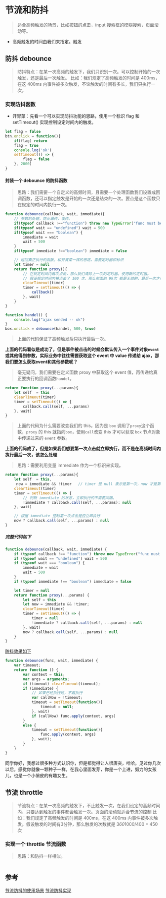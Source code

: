 # 节流和防抖
> 适合高频触发的场景，比如按钮的点击，input 搜索框的模糊搜索，页面滚动等。
* 高频触发的时间由我们来指定。触发

## 防抖 debounce
> 防抖特点：在某一次高频的触发下，我们只识别一次。可以控制开始的一次触发，还是最后一次触发。
比如：我们规定了高频触发的时间是 400ms，在这 400ms 内事件被多次触发，不论触发的时间有多长，我们只执行一次。
### 实现防抖函数
* 开胃菜：先看一个可以实现防抖功能的思路，使用一个标识 flag 和 setTimeout() 实现控制设定时间内的触发。
``` js
let flag = false
btn.onclick = function(){
    if(flag) return
    flag = true
    console.log('ok')
    setTimeout(() => {
        flag = false
    }, 2000)
}
```
#### 封装一个 debounce 的防抖函数
> 思路：我们需要一个自定义的高频时间，且需要一个处理函数我们设置成回调函数，还可以指定触发是开始的一次还是结束的一次。要点是这个函数只在规定的时间内执行一次。
``` js
function debounce(callback, wait, immediate){
    // 参数的处理，防止漏传，误传。
    if(typeof callback !=="function") throw new TypeError("func must be an function")
    if(typeof wait == "undefined") wait = 500
    if(typeof wait === "boolean") {
        immediate = wait
        wait = 500
    }
    if(typeof immediate !=="boolean") immediate = false

    // 返回真正执行的函数。和开胃菜一样的思路，需要定时器和标识
    let timer = null
    return function proxy(){
        // 在规定时间内再次点击，那么我们清除上一次的定时器，使用新的定时器。
        // 假设规定时间内被点击了 100 次，那么前面的 99次 都是无效的，最后一次才有效果。
        clearTimeout(timer)
        timer = setTimeout(() => {
            callback()
        }, wait)
    }
}

function handel() {
    console.log("ajax sended -- ok")
}
box.onclick = debounce(handel, 500, true)
```
> 上面的代码保证了高频触发后只执行最后一次。

**上面的代码看似是成功了，但是事件被点击的时候会默认传入一个事件对象`event`或其他得到参数，实际业务中往往需要获取这个 event 中 value 传递给 ajax，那我们要怎么获取event和其他参数呢？**
> 毫无疑问，我们需要在定义函数 proxy 中获取这个 event 值，再传递给真正要执行的回调函数`handel`。
``` js
return function proxy(...params){
    let self  = this
    clearTimeout(timer)
    timer = setTimeout(() => {
        callback.call(self, ...params)
    }, wait)
}
```
> 上面的代码为什么需要改变我们的 this，因为是 `box` 调用了`proxy`这个函数，`proxy` 的 this 就指向`box`，使用`call`改变 this 才可以获取 `box` 节点对象中传递过来的 `event` 参数。

**上面的代码成了，但是如果我们想要第一次点击就立即执行，而不是在高频时间内执行最后一次，该怎么处理**
> 思路：需要利用变量 immediate 作为一个标识来实现。
``` js
return function proxy(...params){
    let self  = this,
     now = immediate && !timer   // timer 是 null 表示是第一次，now 才是第一次
    clearTimeout(timer)
    timer = setTimeout(() => {
        // 判断 immediate 的状态，立即执行的不需要间隔。
        !immediate ? callback.call(self, ...params): null
    }, wait)

    // 根据 immediate 控制第一次点击是否立即执行
    now ? callback.call(self, ...params) : null
}
```
##### 完整代码如下
``` js
function debounce(callback, wait, immediate) {
    if (typeof callback !== "function") throw new TypeError("func must be an function")
    if (typeof wait == "undefined") wait = 500
    if (typeof wait === "boolean") {
        immediate = wait
        wait = 500
    }
    if (typeof immediate !== "boolean") immediate = false

    let timer = null
    return function proxy(...params) {
        let self = this
        let now = immediate && !timer;
        clearTimeout(timer)
        timer = setTimeout(() => {
            timer = null
            !immediate ? callback.call(self, ...params) : null
        }, wait)
        now ? callback.call(self, ...params) : null
    }
}
```
[防抖效果如下](./img/防抖.jpg)


``` js
function debounce(func, wait, immediate) {
    var timeout;
    return function () {
        var context = this;
        var args = arguments;
        if (timeout) clearTimeout(timeout);
        if (immediate) {
            // 如果已经执行过，不再执行
            var callNow = !timeout;
            timeout = setTimeout(function(){
                timeout = null;
            }, wait)
            if (callNow) func.apply(context, args)
        }
        else {
            timeout = setTimeout(function(){
                func.apply(context, args)
            }, wait);
        }
    }
}
```

同学你好，我想过很多种方式认识你，但是都觉得让人很唐突，哈哈。见过你几次以后，感觉你就像一颗种子一样，在我心里面发芽，你是一个上进，努力的女孩儿，也是一个小俏皮的有趣女生。

## 节流 throttle
> 节流特点：在某一次高频的触发下，不止触发一次，在我们设定的高频时间内，只要达到触发的事件都会触发一次。页面的滚动就适合节流的控制
比如：我们规定了高频触发的时间是 400ms，在这 400ms 内事件被多次触发。假设触发的时间有3分钟，那么触发的次数就是 3*60*1000/400 = 450次

### 实现一个 throttle 节流函数
> 思路：和防抖一样相似。
```js


```



## 参考
[节流防抖的使用场景](https://juejin.cn/post/6844903669389885453)
[节流防抖实现](https://github.com/mqyqingfeng/Blog/issues/22)



 